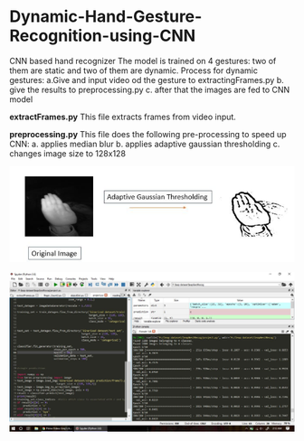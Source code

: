 # Dynamic-Hand-Gesture-Recognition-using-CNN
CNN based hand recognizer
The model is trained on 4 gestures: two of them are static and two of them are dynamic. Process for dynamic gestures:
a.Give and input video od the gesture to extractingFrames.py
b. give the results to preprocessing.py
c. after that the images are fed to CNN model

**extractFrames.py**
This file extracts frames from video input.

**preprocessing.py**
This file does the following pre-processing to speed up CNN:
a. applies median blur
b. applies adaptive gaussian thresholding
c. changes image size to 128x128

![Preprocessing result](https://github.com/kreeteeekah/Dynamic-Hand-Gesture-Recognition-using-CNN/blob/master/original.JPG)

![Snapshot of model accuracy](https://github.com/kreeteeekah/Dynamic-Hand-Gesture-Recognition-using-CNN/blob/master/MainTest1JPG.JPG)


